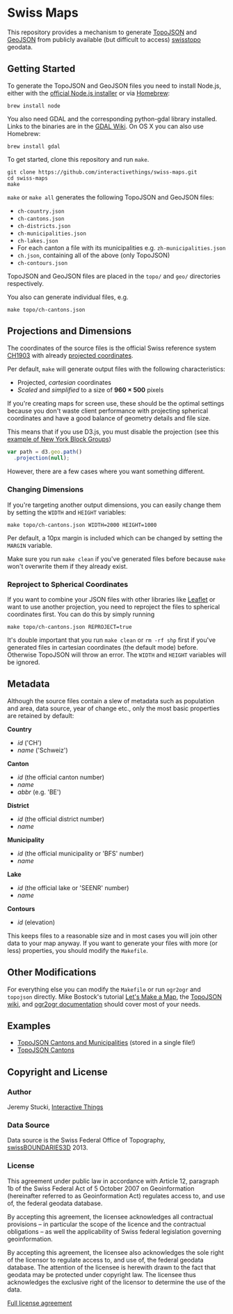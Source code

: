 # Swiss Maps

This repository provides a mechanism to generate [TopoJSON](https://github.com/mbostock/topojson) and [GeoJSON](http://www.geojson.org/) from publicly available (but difficult to access) [swisstopo](http://www.swisstopo.admin.ch/internet/swisstopo/en/home.html) geodata.

## Getting Started

To generate the TopoJSON and GeoJSON files you need to install Node.js, either with the [official Node.js installer](http://nodejs.org/) or via [Homebrew](http://mxcl.github.io/homebrew/):

    brew install node
    
You also need GDAL and the corresponding python-gdal library installed. Links to the binaries are in the [GDAL Wiki](http://trac.osgeo.org/gdal/wiki/DownloadingGdalBinaries). On OS X you can also use Homebrew:

    brew install gdal

To get started, clone this repository and run `make`.

    git clone https://github.com/interactivethings/swiss-maps.git
    cd swiss-maps
    make

`make` or `make all` generates the following TopoJSON and GeoJSON files:

* `ch-country.json`
* `ch-cantons.json`
* `ch-districts.json`
* `ch-municipalities.json`
* `ch-lakes.json`
* For each canton a file with its municipalities e.g. `zh-municipalities.json`
* `ch.json`, containing all of the above (only TopoJSON)
* `ch-contours.json`

TopoJSON and GeoJSON files are placed in the `topo/` and `geo/` directories respectively.

You also can generate individual files, e.g.

    make topo/ch-cantons.json

## Projections and Dimensions

The coordinates of the source files is the official Swiss reference system [CH1903](http://www.swisstopo.admin.ch/internet/swisstopo/en/home/topics/survey/sys/refsys/switzerland.html) with already [projected coordinates](http://www.swisstopo.admin.ch/internet/swisstopo/en/home/topics/survey/sys/refsys/projections.html).

Per default, `make` will generate output files with the following characteristics:

* Projected, *cartesian* coordinates
* *Scaled* and *simplified* to a size of **960 × 500** pixels

If you're creating maps for screen use, these should be the optimal settings because you don't waste client performance with projecting spherical coordinates and have a good balance of geometry details and file size.

This means that if you use D3.js, you must disable the projection (see this [example of New York Block Groups](http://bl.ocks.org/mbostock/5996232))

```javascript
var path = d3.geo.path()
  .projection(null);
```

However, there are a few cases where you want something different.

### Changing Dimensions

If you're targeting another output dimensions, you can easily change them by setting the `WIDTH` and `HEIGHT` variables:

    make topo/ch-cantons.json WIDTH=2000 HEIGHT=1000

Per default, a 10px margin is included which can be changed by setting the `MARGIN` variable.

Make sure you run `make clean` if you've generated files before because `make` won't overwrite them if they already exist.

### Reproject to Spherical Coordinates

If you want to combine your JSON files with other libraries like [Leaflet](http://leafletjs.com/) or want to use another projection, you need to reproject the files to spherical coordinates first. You can do this by simply running

    make topo/ch-cantons.json REPROJECT=true

It's double important that you run `make clean` or `rm -rf shp` first if you've generated files in cartesian coordinates (the default mode) before. Otherwise TopoJSON will throw an error. The `WIDTH` and `HEIGHT` variables will be ignored.

## Metadata

Although the source files contain a slew of metadata such as population and area, data source, year of change etc., only the most basic properties are retained by default:

**Country**

* *id* ('CH')
* *name* ('Schweiz')

**Canton**

* *id* (the official canton number)
* *name*
* *abbr* (e.g. 'BE')

**District**

* *id* (the official district number)
* *name*

**Municipality**

* *id* (the official municipality or 'BFS' number)
* *name*

**Lake**

* *id* (the official lake or 'SEENR' number)
* *name*

**Contours**

* *id* (elevation)

This keeps files to a reasonable size and in most cases you will join other data to your map anyway. If you want to generate your files with more (or less) properties, you should modify the `Makefile`.

## Other Modifications

For everything else you can modify the `Makefile` or run `ogr2ogr` and `topojson` directly. Mike Bostock's tutorial [Let's Make a Map](http://bost.ocks.org/mike/map/), the [TopoJSON wiki](https://github.com/mbostock/topojson/wiki), and [ogr2ogr documentation](http://www.gdal.org/ogr2ogr.html) should cover most of your needs.

## Examples

* [TopoJSON Cantons and Municipalities](http://bl.ocks.org/4327678) (stored in a single file!)
* [TopoJSON Cantons](http://bl.ocks.org/4207744)

## Copyright and License

### Author

Jeremy Stucki, [Interactive Things](http://interactivethings.com)

### Data Source

Data source is the Swiss Federal Office of Topography, [swissBOUNDARIES3D](http://www.swisstopo.admin.ch/internet/swisstopo/en/home/products/landscape/swissBOUNDARIES3D.html) 2013.

### License

This agreement under public law in accordance with Article 12, paragraph 1b of the Swiss Federal Act of 5 October 2007 on Geoinformation (hereinafter referred to as Geoinformation Act) regulates access to, and use of, the federal geodata database.

By accepting this agreement, the licensee acknowledges all contractual provisions – in particular the scope of the licence and the contractual obligations – as well the applicability of Swiss federal legislation governing geoinformation.

By accepting this agreement, the licensee also acknowledges the sole right of the licensor to regulate access to, and use of, the federal geodata database. The attention of the licensee is herewith drawn to the fact that geodata may be protected under copyright law. The licensee thus acknowledges the exclusive right of the licensor to determine the use of the data.

[Full license agreement](http://www.toposhop.admin.ch/en/shop/terms/use/finished_products)
